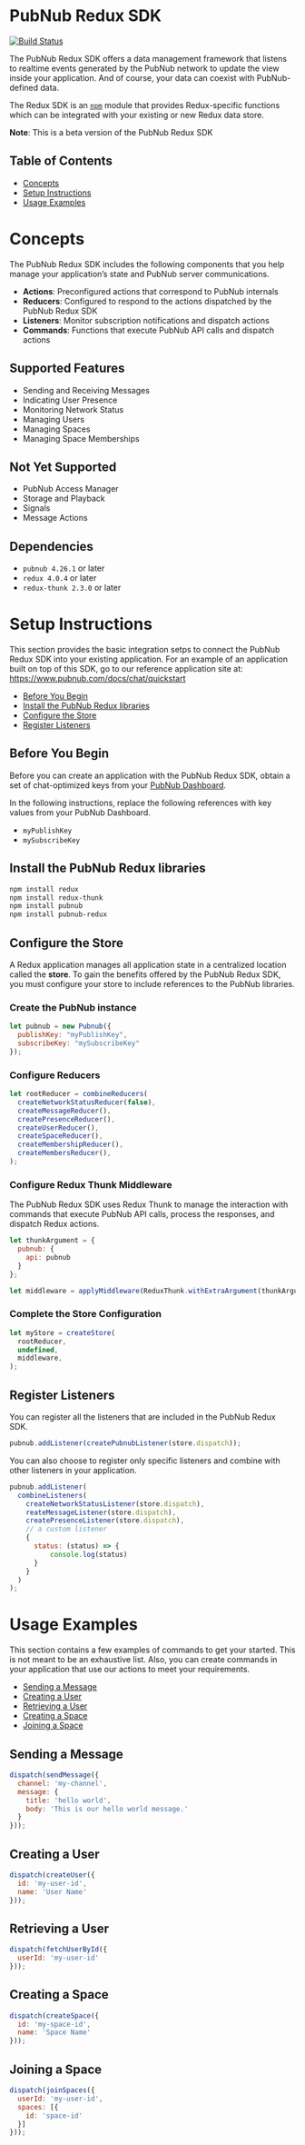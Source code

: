 # PubNub Redux SDK

[![Build Status](https://travis-ci.com/pubnub/redux.svg?branch=master)](https://travis-ci.com/pubnub/redux)

The PubNub Redux SDK offers a data management framework that listens to realtime events generated by the PubNub network
to update the view inside your application. And of course, your data can coexist with PubNub-defined data.

The Redux SDK is an [`npm`](https://docs.npmjs.com/about-npm/) module that provides
Redux-specific functions which can be integrated with your existing or new Redux data store.

**Note**: This is a beta version of the PubNub Redux SDK

## Table of Contents

- [Concepts](#concepts)
- [Setup Instructions](#setup-instructions)
- [Usage Examples](#usage-examples)

# Concepts

The PubNub Redux SDK includes the following components that you help manage your application’s state and PubNub server communications.

- **Actions**: Preconfigured actions that correspond to PubNub internals 
- **Reducers**: Configured to respond to the actions dispatched by the PubNub Redux SDK
- **Listeners**: Monitor subscription notifications and dispatch actions
- **Commands**: Functions that execute PubNub API calls and dispatch actions

## Supported Features

- Sending and Receiving Messages
- Indicating User Presence
- Monitoring Network Status
- Managing Users
- Managing Spaces
- Managing Space Memberships

## Not Yet Supported

- PubNub Access Manager
- Storage and Playback
- Signals
- Message Actions

## Dependencies

- `pubnub 4.26.1` or later
- `redux 4.0.4` or later
- `redux-thunk 2.3.0` or later

# Setup Instructions

This section provides the basic integration setps to connect the PubNub Redux SDK into your existing application. For an example
of an application built on top of this SDK, go to our reference application site at: https://www.pubnub.com/docs/chat/quickstart

- [Before You Begin](#before-you-begin)
- [Install the PubNub Redux libraries](#install-the-pubnub-redux-libraries)
- [Configure the Store](#configure-the-store)
- [Register Listeners](#register-listeners)

## Before You Begin

Before you can create an application with the PubNub Redux SDK, obtain a set of chat-optimized keys from your [PubNub Dashboard](https://dashboard.pubnub.com/).

In the following instructions, replace the following references with key values from your PubNub Dashboard.

- `myPublishKey`
- `mySubscribeKey`

## Install the PubNub Redux libraries

```bash
npm install redux
npm install redux-thunk
npm install pubnub
npm install pubnub-redux
```

## Configure the Store

A Redux application manages all application state in a centralized location called the **store**.
To gain the benefits offered by the PubNub Redux SDK, you must configure your store to include references to the PubNub libraries.

### Create the PubNub instance

```javascript
let pubnub = new Pubnub({
  publishKey: "myPublishKey",
  subscribeKey: "mySubscribeKey"
});
```

### Configure Reducers

```javascript
let rootReducer = combineReducers(
  createNetworkStatusReducer(false),
  createMessageReducer(),
  createPresenceReducer(),
  createUserReducer(),
  createSpaceReducer(),
  createMembershipReducer(),
  createMembersReducer(),
);
```

### Configure Redux Thunk Middleware

The PubNub Redux SDK uses Redux Thunk to manage the interaction with commands that execute PubNub API calls, process the responses, and dispatch Redux actions.

```javascript
let thunkArgument = {
  pubnub: {
    api: pubnub
  }
};

let middleware = applyMiddleware(ReduxThunk.withExtraArgument(thunkArgument));
```

### Complete the Store Configuration

```javascript
let myStore = createStore(
  rootReducer,
  undefined,
  middleware,
);

```

## Register Listeners

You can register all the listeners that are included in the PubNub Redux SDK.

```javascript
pubnub.addListener(createPubnubListener(store.dispatch));
```

You can also choose to register only specific listeners and combine with other listeners in your application.

```javascript
pubnub.addListener(
  combineListeners(
    createNetworkStatusListener(store.dispatch),
    reateMessageListener(store.dispatch),
    createPresenceListener(store.dispatch),
    // a custom listener
    {
      status: (status) => {
          console.log(status)
      }
    }
  )
);
```

# Usage Examples

This section contains a few examples of commands to get your started. This is not meant to be an exhaustive list.
Also, you can create commands in your application that use our actions to meet your requirements.

- [Sending a Message](#sending-a-message)
- [Creating a User](#creating-a-user)
- [Retrieving a User](#retrieving-a-user)
- [Creating a Space](#creating-a-space)
- [Joining a Space](#joining-a-space)

## Sending a Message

```javascript
dispatch(sendMessage({
  channel: 'my-channel',
  message: {
    title: 'hello world',
    body: 'This is our hello world message.'
  }
}));
```

## Creating a User

```javascript
dispatch(createUser({
  id: 'my-user-id',
  name: 'User Name'
}));
```

## Retrieving a User

```javascript
dispatch(fetchUserById({
  userId: 'my-user-id'
}));
```

## Creating a Space

```javascript
dispatch(createSpace({
  id: 'my-space-id',
  name: 'Space Name'
}));
```

## Joining a Space

```javascript
dispatch(joinSpaces({
  userId: 'my-user-id',
  spaces: [{
    id: 'space-id'
  }]
}));
```
